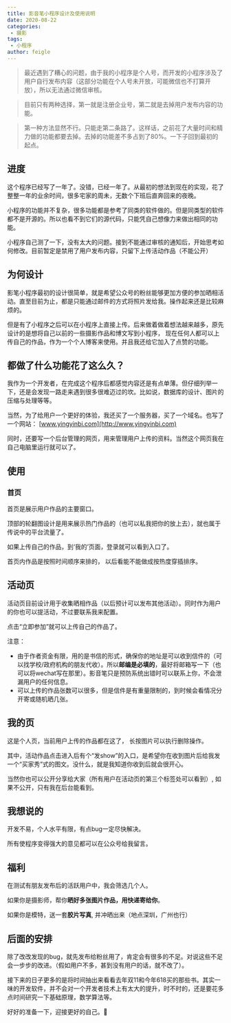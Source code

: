 ```yaml
---
title: 影音笔小程序设计及使用说明
date: 2020-08-22
categories:
 - 摄影
tags:
 - 小程序
author: feigle
---
```

> 最近遇到了糟心的问题，由于我的小程序是个人号，而开发的小程序涉及了用户自行发布内容（这部分功能在个人号未开放，可能微信也不打算开放），所以无法通过微信审核。

>目前只有两种选择，第一就是注册企业号，第二就是去掉用户发布内容的功能。

>第一种方法显然不行。只能走第二条路了。这样话，之前花了大量时间和精力做的功能都要去掉。去掉的功能差不多占到了80%。一下子回到最初的起点。

## 进度
  这个程序已经写了一年了。没错，已经一年了。从最初的想法到现在的实现，花了整整一年的业余时间，很多宅家的周未，无数个下班后直奔回来的夜晚。

  
  小程序的功能并不复杂，很多功能都是参考了同类的软件做的。但是同类型的软件都不是开源的。所以也看不到它们的源代码，只能凭自己想像力来做出相同的功能。

  小程序自己测了一下，没有太大的问题。接到不能通过审核的通知后，开始思考如何修改。目前暂定是禁用了用户发布内容，只留下上传活动作品（不能公开）

## 为何设计

影笔小程序最初的设计很简单，就是希望公众号的粉丝能够更加方便的参加晒相活动。直至目前为止，都是只能通过邮件的方式将照片发给我。操作起来还是比较麻烦的。

但是有了小程序之后可以在小程序上直接上传。后来做着做着想法越来越多，原先设计的是想将自己以前的一些摄影作品和博文写到小程序， 现在任何人都可以上传自己的作品，作为一个个人博客来使用。并且我还给它加入了点赞的功能。

## 都做了什么功能花了这么久？

我作为一个开发者，在完成这个程序后都感觉内容还是有点单薄。但仔细列举一下，还是会发现一路走来遇到很多很难迈过的坎。比如说，数据库的设计、图片的压缩与处理等等。

当然，为了给用户一个更好的体验，我还买了一个服务器，买了一个域名。也写了一个网站： [www.yingyinbi.com](http://www.yingyinbi.com)

同时，还要写一个后台管理的网页，用来管理用户上传的资料。当然这个网页我在自己电脑里运行就可以了。

## 使用

### 首页
首页是展示用户作品的主要窗口。

顶部的轮翻图设计是用来展示热门作品的（也可以私我把你的放上去），就也属于传说中的平台流量了。

如果上传自己的作品，到‘我的’页面，登录就可以看到入口了。

首页内作品是按照时间顺序来排的， 以后看能不能做成按热度穿插排序。

## 活动页

活动页目前设计用于收集晒相作品（以后预计可以发布其他活动）。同时作为用户的你也可以提活动，不过要联系我来配置。

点击“立即参加”就可以上传自己的作品了。

注意： 
* 由于作者资金有限，用的是书信的形式，确保你的地址是可以收到信件的（可以找学校/政府机构的朋友代收）。所以**邮编是必填的**，最好将邮箱写一下（也可以将wechat写在那里）。影音笔只是预防系统出错时可以联系上你，不会泄漏用户的任何信息。
* 可以上传的作品张数可以很多，但是信件是有重量限制的，到时候会看情况分开寄或随机晒几张。

## 我的页

这是个人页，当前用户上传的作品都在这了， 长按图片可以执行删除操作。

其中，活动作品点击进入后有个“发show”的入口，是希望你在收到图片后给我发一个“买家秀”式的图文。没什么，就是我知道你收到后就会很开心。

当然你也可以公开分享给大家（所有用户在活动页的第三个标签处可以看到）, 如果不公开，只有我在后台能看到。

## 我想说的
开发不易，个人水平有限，有点bug一定尽快解决。

所有使程序变得强大的意见都可以在公众号给我留言。

## 福利

在测试有朋友发布后的活跃用户中，我会筛选几个人。

如果你是摄影师，帮你**晒好多张图片作品，用快递寄给你**。

如果你是模特，送一套**胶片写真**, 并冲晒出来（地点深圳，广州也行）

## 后面的安排

除了改改发现的bug，就先发布给粉丝用了，肯定会有很多的不足。对说这些不足会一步步的改进。（假如用户不多，甚到没有用户的话，就不改了）。

接下来的日子更多的是将时间抽出来看看去年双11和今年618买的那些书。其实一味的开发软件，并不会对一个开发者技术上有太大的提升，时不时的，还是要花多点时间研究一下基础原理，数学算法等。

好好的准备一下，迎接更好的自己。